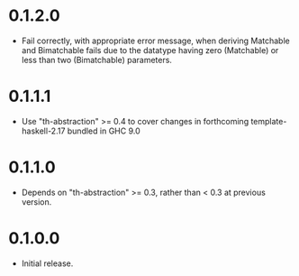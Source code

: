 # 0.1.2.0

- Fail correctly, with appropriate error message, when deriving Matchable
  and Bimatchable fails due to the datatype having zero (Matchable) or
  less than two (Bimatchable) parameters.

# 0.1.1.1

- Use "th-abstraction" >= 0.4 to cover changes in forthcoming
  template-haskell-2.17 bundled in GHC 9.0

# 0.1.1.0

- Depends on "th-abstraction" >= 0.3, rather than < 0.3 at
  previous version.

# 0.1.0.0

- Initial release.
